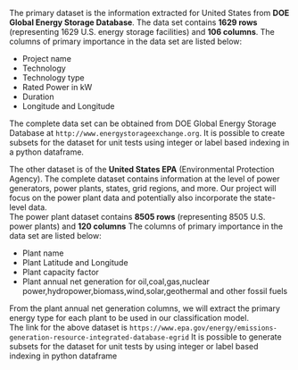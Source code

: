 The primary dataset is the information extracted for United States from **DOE Global Energy Storage Database**.
The data set contains **1629 rows** (representing 1629 U.S. energy storage facilities) and **106 columns**.
The columns of primary importance in the data set are listed below:


* Project name
* Technology
* Technology type
* Rated Power in kW
* Duration
* Longitude and Longitude

The complete data set can be obtained from DOE Global Energy Storage Database at `http://www.energystorageexchange.org`.
It is possible to create subsets for the dataset for unit tests using integer or label based indexing in a python dataframe.

The other dataset is of the **United States EPA** (Environmental Protection Agency).
The complete dataset contains information at the level of power generators, power plants, states, grid regions, and more. Our project will focus on the power plant data and potentially also incorporate the state-level data.  
The power plant dataset contains **8505 rows** (representing 8505 U.S. power plants) and **120 columns**
The columns of primary importance in the data set are listed below:

* Plant name
* Plant Latitude and Longitude
* Plant capacity factor
* Plant annual net generation for oil,coal,gas,nuclear power,hydropower,biomass,wind,solar,geothermal and other fossil fuels

From the plant annual net generation columns, we will extract the primary energy type for each plant to be used in our classification model.  
The link for the above dataset is `https://www.epa.gov/energy/emissions-generation-resource-integrated-database-egrid`
It is possible to generate subsets for the dataset for unit tests by using integer or label based indexing in python dataframe
